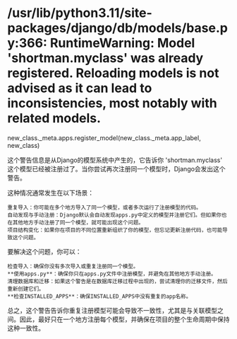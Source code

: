 # /usr/lib/python3.11/site-packages/django/db/models/base.py:366: RuntimeWarning: Model 'shortman.myclass' was already registered. Reloading models is not advised as it can lead to inconsistencies, most notably with related models.
  new_class._meta.apps.register_model(new_class._meta.app_label, new_class)

  这个警告信息是从Django的模型系统中产生的，它告诉你 'shortman.myclass' 这个模型已经被注册过了。当你尝试再次注册同一个模型时，Django会发出这个警告。

这种情况通常发生在以下场景：

    重复导入：你可能在多个地方导入了同一个模型，或者多次运行了注册模型的代码。
    自动发现与手动注册：Django默认会自动发现apps.py中定义的模型并注册它们。但如果你也在其他地方手动注册了同一个模型，就可能出现这个问题。
    项目结构变化：如果你在项目的不同位置重新组织了你的模型，但忘记更新注册代码，也可能导致这个问题。

要解决这个问题，你可以：

    检查导入：确保你没有多次导入或重复注册同一个模型。
    **使用apps.py**：确保你只在apps.py文件中注册模型，并避免在其他地方手动注册。
    清理数据库和迁移：如果这个警告是在数据库迁移过程中出现的，尝试清理你的迁移文件，然后重新创建它们。
    **检查INSTALLED_APPS**：确保INSTALLED_APPS中没有重复的app名称。

总之，这个警告告诉你重复注册模型可能会导致不一致性，尤其是与关联模型之间。因此，最好只在一个地方注册每个模型，并确保在项目的整个生命周期中保持这种一致性。
